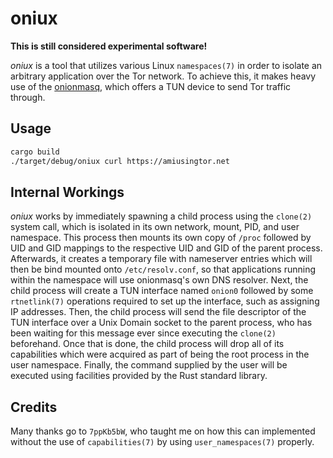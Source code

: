 # oniux

**This is still considered experimental software!**

*oniux* is a tool that utilizes various Linux `namespaces(7)` in order to isolate
an arbitrary application over the Tor network.  To achieve this, it makes heavy
use of the [onionmasq](https://gitlab.torproject.org/tpo/core/onionmasq), which
offers a TUN device to send Tor traffic through.

## Usage

```sh
cargo build
./target/debug/oniux curl https://amiusingtor.net
```

## Internal Workings

*oniux* works by immediately spawning a child process using the `clone(2)`
system call, which is isolated in its own network, mount, PID, and user
namespace.  This process then mounts its own copy of `/proc` followed by
UID and GID mappings to the respective UID and GID of the parent process.
Afterwards, it creates a temporary file with nameserver entries which will then
be bind mounted onto `/etc/resolv.conf`, so that applications running within the
namespace will use onionmasq's own DNS resolver.  Next, the child process will
create a TUN interface named `onion0` followed by some `rtnetlink(7)` operations
required to set up the interface, such as assigning IP addresses.  Then, the
child process will send the file descriptor of the TUN interface over a Unix
Domain socket to the parent process, who has been waiting for this message ever
since executing the `clone(2)` beforehand.  Once that is done, the child process
will drop all of its capabilities which were acquired as part of being the root
process in the user namespace.  Finally, the command supplied by the user will
be executed using facilities provided by the Rust standard library.

## Credits

Many thanks go to `7ppKb5bW`, who taught me on how this can implemented without
the use of `capabilities(7)` by using `user_namespaces(7)` properly.
